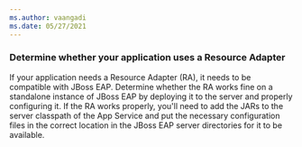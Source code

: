 ```yaml
---
ms.author: vaangadi
ms.date: 05/27/2021
---
```


### Determine whether your application uses a Resource Adapter

If your application needs a Resource Adapter (RA), it needs to be compatible with JBoss EAP. Determine whether the RA works fine on a standalone instance of JBoss EAP by deploying it to the server and properly configuring it. If the RA works properly, you'll need to add the JARs to the server classpath of the App Service and put the necessary configuration files in the correct location in the JBoss EAP server directories for it to be available.
